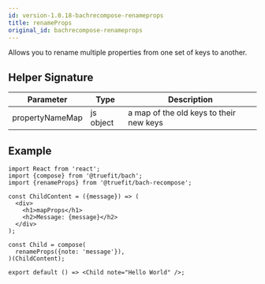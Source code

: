 ```yaml
---
id: version-1.0.18-bachrecompose-renameprops
title: renameProps
original_id: bachrecompose-renameprops
---
```


Allows you to rename multiple properties from one set of keys to another.

## Helper Signature

| Parameter       | Type      | Description                             |
| --------------- | --------- | --------------------------------------- |
| propertyNameMap | js object | a map of the old keys to their new keys |

## Example

```
import React from 'react';
import {compose} from '@truefit/bach';
import {renameProps} from '@truefit/bach-recompose';

const ChildContent = ({message}) => (
  <div>
    <h1>mapProps</h1>
    <h2>Message: {message}</h2>
  </div>
);

const Child = compose(
  renameProps({note: 'message'}),
)(ChildContent);

export default () => <Child note="Hello World" />;
```
